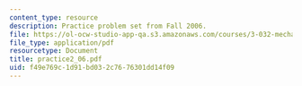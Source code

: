 ```yaml
---
content_type: resource
description: Practice problem set from Fall 2006.
file: https://ol-ocw-studio-app-qa.s3.amazonaws.com/courses/3-032-mechanical-behavior-of-materials-fall-2007/f49e769c1d91bd032c7676301dd14f09_practice2_06.pdf
file_type: application/pdf
resourcetype: Document
title: practice2_06.pdf
uid: f49e769c-1d91-bd03-2c76-76301dd14f09
---
```

